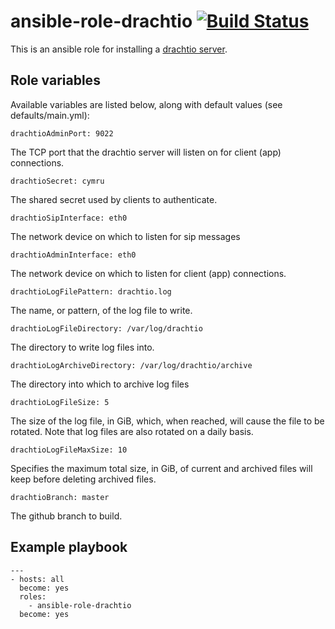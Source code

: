 # ansible-role-drachtio [![Build Status](https://secure.travis-ci.org/davehorton/ansible-role-drachtio.png)](http://travis-ci.org/davehorton/ansible-role-drachtio)

This is an ansible role for installing a [drachtio server](https://github.com/davehorton/drachtio-server). 

## Role variables

Available variables are listed below, along with default values (see defaults/main.yml):

```
drachtioAdminPort: 9022
```
The TCP port that the drachtio server will listen on for client (app) connections.

```
drachtioSecret: cymru
```
The shared secret used by clients to authenticate.

```
drachtioSipInterface: eth0
```
The network device on which to listen for sip messages

```
drachtioAdminInterface: eth0
```
The network device on which to listen for client (app) connections.

```
drachtioLogFilePattern: drachtio.log
```
The name, or pattern, of the log file to write.  

```
drachtioLogFileDirectory: /var/log/drachtio
```
The directory to write log files into.

```
drachtioLogArchiveDirectory: /var/log/drachtio/archive
```
The directory into which to archive log files

```
drachtioLogFileSize: 5
```
The size of the log file, in GiB, which, when reached, will cause the file to be rotated.  Note that log files are also rotated on a daily basis.

```
drachtioLogFileMaxSize: 10
```
Specifies the maximum total size, in GiB, of current and archived files will keep before deleting archived files.

```
drachtioBranch: master
```
The github branch to build.


## Example playbook
```
---
- hosts: all
  become: yes
  roles:
    - ansible-role-drachtio
  become: yes
```
